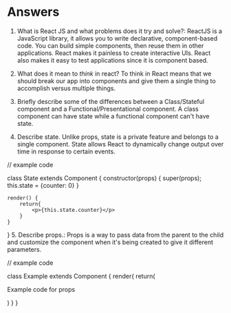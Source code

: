 # Answers

1.  What is React JS and what problems does it try and solve?: ReactJS is a JavaScript library, it allows you to write declarative, component-based code. You can build simple components, then reuse them in other applications. React makes it painless to create interactive UIs. React also makes it easy to test applications since it is component based.

2.  What does it mean to _think_ in react? To think in React means that we should break our app into components and give them a single thing to accomplish versus multiple things.

3.  Briefly describe some of the differences between a Class/Stateful component and a Functional/Presentational component. A class component can have state while a functional component can't have state.

4.  Describe state. Unlike props, state is a private feature and belongs to a single component. State allows React to dynamically change output over time in response to certain events.

// example code 

class State extends Component {
    constructor(props) {
        super(props);
        this.state = {counter: 0}
    }

    render() {
        return{
            <p>{this.state.counter}</p>
        }
    }
}
5.  Describe props.: Props is a way to pass data from the parent to the child and customize the component when it's being created to give it different parameters.

// example code

class Example extends Component {
    render{
        return(
            <div>
            <p> Example code for props</p>
            <Example name='Props' />
            <Example name='State' />
            </div>
        )
    }
}
